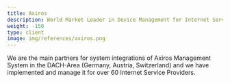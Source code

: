 ```yaml
---
title: Axiros
description: World Market Leader in Device Management for Internet Service Providers
weight: -150
type: client
image: img/references/axiros.png
---
```

We are the main partners for system integrations of Axiros Management System in the DACH-Area (Germany, Austria, Switzerland) and we have implemented and manage it for over 60 Internet Service Providers.
